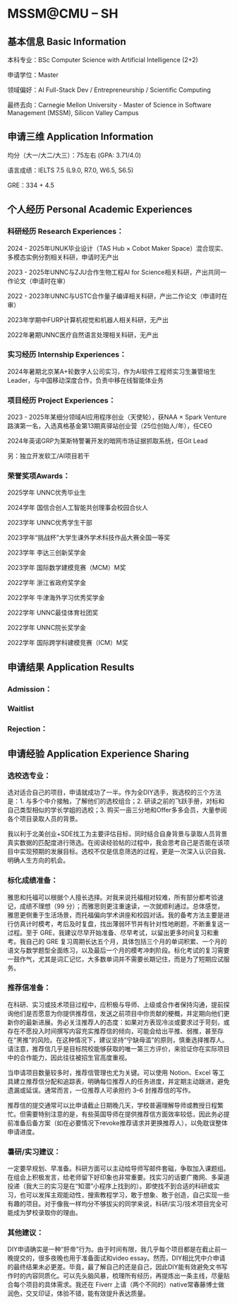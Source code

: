 # MSSM@CMU – SH

## 基本信息 Basic Information

本科专业：BSc Computer Science with Artificial Intelligence (2+2)

申请学位：Master

领域偏好：AI Full-Stack Dev / Entrepreneurship / Scientific Computing

最终去向：Carnegie Mellon University - Master of Science in Software Management (MSSM), Silicon Valley Campus


## 申请三维 Application Information

均分（大一/大二/大三）：75左右 (GPA: 3.71/4.0)

语言成绩：IELTS 7.5 (L9.0, R7.0, W6.5, S6.5)

GRE：334 + 4.5


## 个人经历 Personal Academic Experiences

### 科研经历 Research Experiences：

2024 - 2025年UNUK毕业设计（TAS Hub × Cobot Maker Space）混合现实、多模态实例分割相关科研，申请时无产出

2023 - 2025年UNNC与ZJU合作生物工程AI for Science相关科研，产出共同一作论文（申请时在审）

2022 - 2023年UNNC与USTC合作量子编译相关科研，产出二作论文（申请时在审）

2023年学期中FURP计算机视觉和机器人相关科研，无产出

2022年暑期UNNC医疗自然语言处理相关科研，无产出

### 实习经历 Internship Experiences：

2024年暑期北京某A+轮数字人公司实习，作为AI软件工程师实习生兼管培生Leader，与中国移动深度合作，负责中移在线智能体业务

### 项目经历 Project Experiences：

2023 - 2025年某细分领域AI应用程序创业（天使轮），获NAA × Spark Venture路演第一名，入选真格基金第13期真驿站创业营（25位创始人/年），任CEO 

2024年英诺GRP为莱斯特警署开发的暗网市场证据抓取系统，任Git Lead

另：独立开发软工/AI项目若干

### 荣誉奖项Awards：

2025学年 UNNC优秀毕业生

2024学年 国信合创人工智能共创理事会校园合伙人

2023学年 UNNC优秀学生干部

2023学年“挑战杯”大学生课外学术科技作品大赛全国一等奖

2023学年 李达三创新奖学金

2023学年 国际数学建模竞赛（MCM）M奖

2022学年 浙江省政府奖学金

2022学年 牛津海外学习优秀奖学金

2022学年 UNNC最佳体育社团奖

2022学年 UNNC院长奖学金

2022学年 国际跨学科建模竞赛（ICM）M奖



## 申请结果 Application Results

### Admission：

### Waitlist

### Rejection：



## 申请经验 Application Experience Sharing

### 选校选专业：

选对适合自己的项目，申请就成功了一半。作为全DIY选手，我选校的三个方法是：1. 与多个中介接触，了解他们的选校组合；2. 研读之前的飞跃手册，对标和自己类型相似的学长学姐的选校；3. 购买一亩三分地和Offer多多会员，大量参阅各个项目录取人员的背景。

我以利于北美创业+SDE找工为主要评估目标，同时结合自身背景与录取人员背景真实数据的匹配度进行筛选。在阅读经验帖的过程中，我会思考自己是否能在该项目中实现预期的发展目标。选校不仅是信息筛选的过程，更是一次深入认识自我、明确人生方向的机会。

### 标化成绩准备：

雅思和托福可以根据个人擅长选择。对我来说托福相对较难，所有部分都考验速记，成绩不理想（99 分）；而雅思则更注重速读，一次就顺利通过。总体感觉，雅思更侧重于生活场景，而托福偏向学术讲座和校园对话。我的备考方法主要是进行仿真计时模考，考后及时复盘，找出薄弱环节并有针对性地刷题，不断重复这一过程。至于 GRE，我建议尽早开始准备、尽早考试，以留出更多时间复习和重考。我自己的 GRE 复习周期长达五个月，具体包括三个月的单词积累、一个月的语文与数学题型全面练习，以及最后一个月的模考冲刺阶段。标化考试的复习需要一鼓作气，尤其是词汇记忆，大多数单词并不需要长期记住，而是为了短期应试服务。

### 推荐信准备：

在科研、实习或技术项目过程中，应积极与导师、上级或合作者保持沟通，提前探询他们是否愿意为你提供推荐信，发送之前项目中你贡献的梗概，并定期向他们更新你的最新进展。务必关注推荐人的态度：如果对方表现冷淡或要求过于苛刻，或存在不愿投入时间撰写内容充实推荐信的倾向，可能会给出平推、弱推，甚至存在“黑推”的风险。在这种情况下，建议坚持“宁缺毋滥”的原则，慎重选择推荐人。请注意，推荐信几乎是目标院校能够获取的唯一第三方评价，来验证你在实际项目中的合作能力，因此往往被招生官高度重视。

当申请项目数量较多时，推荐信管理也尤为关键。可以使用 Notion、Excel 等工具建立推荐信分配和追踪表，明确每位推荐人的任务进度，并定期主动跟进，避免遗漏或延误。通常而言，一位推荐人可承担约 3–6 封推荐信的写作。

推荐信的提交通常可以比申请截止日期晚几天，学校普遍理解导师或教授日程繁忙。但需要特别注意的是，有些英国导师在提供推荐信方面效率较低，因此务必提前准备后备方案（如在必要情况下revoke推荐请求并更换推荐人），以免耽误整体申请进度。

### 暑研/实习建议：

一定要早规划、早准备。科研方面可以主动给导师写邮件套磁，争取加入课题组。在组会上积极发言，给老师留下好印象也非常重要。找实习的话要广撒网、多渠道投递（我大三的实习是在“知潜”小程序上找到的）。即使找不到合适的科研或实习，也可以发挥主观能动性，搜索教程学习，敢于想象、敢于创造，自己实现一些有趣的项目。对于像我一样均分不够拔尖的同学来说，科研/实习/技术项目完全可能成为梦校录取你的理由。

### 其他建议：

DIY申请确实是一种“肝帝”行为。由于时间有限，我几乎每个项目都是在截止前一晚提交的，很多夜晚也用于准备面试和video essay。然而，DIY相比凭中介申请的最终结果未必更差。毕竟，最了解自己的还是自己，因此DIY能有效避免文书写作时的内容同质化。可以先头脑风暴，梳理所有经历，再提炼出一条主线，尽量贴合每个项目的具体需求。我还在 Fiverr 上请（两个不同的）native常春藤博士做润色，交叉印证，体验不错，能有效提升表达质量。

 